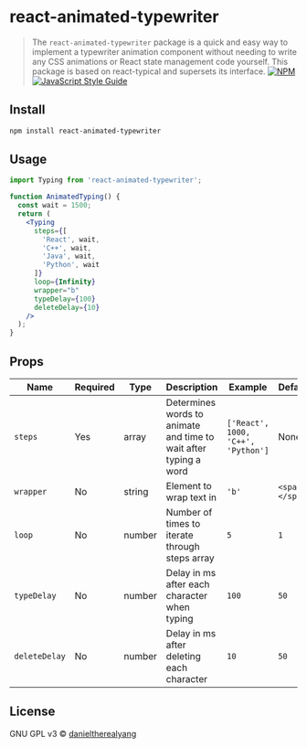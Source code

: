 
# react-animated-typewriter

> The ```react-animated-typewriter``` package is a quick and easy way to implement a typewriter animation component without needing to write any CSS animations or React state management code yourself. 
> This package is based on react-typical and supersets its interface.
[![NPM](https://img.shields.io/npm/v/react-animated-typing.svg)](https://www.npmjs.com/package/react-animated-typing) [![JavaScript Style Guide](https://img.shields.io/badge/code_style-standard-brightgreen.svg)](https://standardjs.com)

## Install

```bash
npm install react-animated-typewriter
```

## Usage

```jsx
import Typing from 'react-animated-typewriter';

function AnimatedTyping() {
  const wait = 1500;
  return (
    <Typing
      steps={[
        'React', wait,
        'C++', wait,
        'Java', wait,
        'Python', wait
      ]}
      loop={Infinity}
      wrapper="b"
      typeDelay={100}
      deleteDelay={10}
    />
  );
}
```

## Props
| Name | Required | Type | Description | Example | Default
| -- | -- | -- | -- | -- | -- |
| ```steps``` | Yes | array | Determines words to animate and time to wait after typing a word | ```['React', 1000, 'C++', 'Python']``` | None
| ```wrapper``` | No | string | Element to wrap text in | ```'b'``` | ```<span></span>```
| ```loop``` | No | number | Number of times to iterate through steps array | ```5``` | ```1```
| ```typeDelay``` | No | number | Delay in ms after each character when typing | ```100``` | ```50```
| ```deleteDelay``` | No | number | Delay in ms after deleting each character |```10``` | ```50```

## License

GNU GPL v3 © [danieltherealyang](https://github.com/danieltherealyang)
